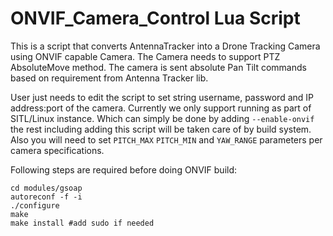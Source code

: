# ONVIF_Camera_Control Lua Script

This is a script that converts AntennaTracker into a Drone Tracking Camera using ONVIF capable Camera. The Camera needs to support  PTZ AbsoluteMove method. The camera is sent absolute Pan Tilt commands based on requirement from Antenna Tracker lib.

User just needs to edit the script to set string username, password and IP address:port of the camera. Currently we only support running as part of SITL/Linux instance. Which can simply be done by adding `--enable-onvif` the rest including adding this script will be taken care of by build system. Also you will need to set `PITCH_MAX` `PITCH_MIN` and `YAW_RANGE` parameters per camera specifications.

Following steps are required before doing ONVIF build:
```
cd modules/gsoap
autoreconf -f -i
./configure
make
make install #add sudo if needed
```
